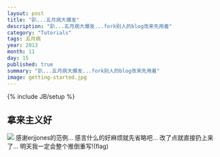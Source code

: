 ```yaml
---
layout: post
title: "趴...五月病大爆发"
description: "趴...五月病大爆发...fork别人的blog改来先用着"
category: "Tutorials"
tags: 五月病
year: 2013
month: 11
day: 15
published: true
summary: "趴...五月病大爆发...fork别人的blog改来先用着"
image: getting-started.jpg
---
```

{% include JB/setup %}

## 拿来主义好
![]({{site.baseurl}}/img/post/getting-started.jpg)
感谢erjjones的范例...
感言什么的好麻烦就先省略吧...
改了点就直接扔上来了...
明天我一定会整个推倒重写!(flag)
